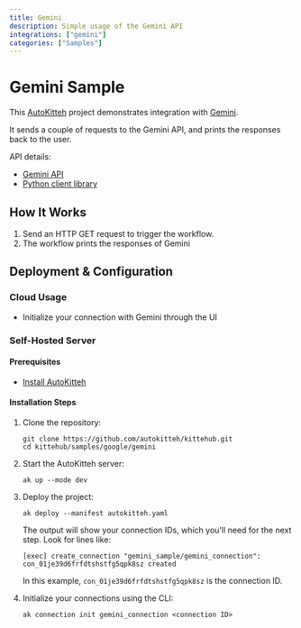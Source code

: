 ```yaml
---
title: Gemini
description: Simple usage of the Gemini API
integrations: ["gemini"]
categories: ["Samples"]
---
```


# Gemini Sample

This [AutoKitteh](https://github.com/autokitteh/autokitteh) project
demonstrates integration with [Gemini](https://gemini.google.com).

It sends a couple of requests to the Gemini API, and prints the responses
back to the user.

API details:

- [Gemini API](https://ai.google.dev)
- [Python client library](https://github.com/google-gemini/generative-ai-python/blob/main/docs/api/google/generativeai.md)

## How It Works

1. Send an HTTP GET request to trigger the workflow.
2. The workflow prints the responses of Gemini

## Deployment & Configuration

### Cloud Usage

- Initialize your connection with Gemini through the UI

### Self-Hosted Server

#### Prerequisites

- [Install AutoKitteh](https://docs.autokitteh.com/get_started/install)

#### Installation Steps

1. Clone the repository:
   ```shell
   git clone https://github.com/autokitteh/kittehub.git
   cd kittehub/samples/google/gemini
   ```

2. Start the AutoKitteh server:
   ```shell
   ak up --mode dev
   ```

3. Deploy the project:
   ```shell
   ak deploy --manifest autokitteh.yaml
   ```

   The output will show your connection IDs, which you'll need for the next step. Look for lines like:
   ```shell
   [exec] create_connection "gemini_sample/gemini_connection": con_01je39d6frfdtshstfg5qpk8sz created
   ```
   
   In this example, `con_01je39d6frfdtshstfg5qpk8sz` is the connection ID.

4. Initialize your connections using the CLI:
   ```shell
   ak connection init gemini_connection <connection ID>
   ```

